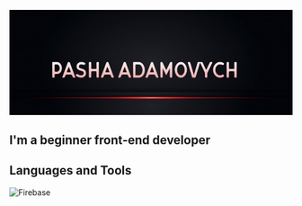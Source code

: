 ![Header](https://github.com/puchaps/puchaps/blob/main/assets/mbCXU1611961053.jpg)

## I'm a beginner front-end developer

## Languages and Tools
![Firebase](https://img.shields.io/badge/-Firebase-932026?style=for-the-badge&logo=firebase)
